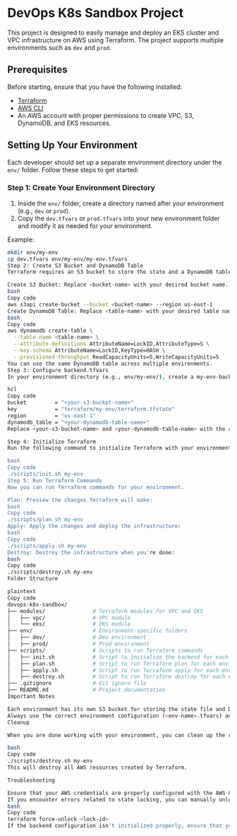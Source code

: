 # DevOps K8s Sandbox Project

This project is designed to easily manage and deploy an EKS cluster and VPC infrastructure on AWS using Terraform. The project supports multiple environments such as `dev` and `prod`.

## Prerequisites

Before starting, ensure that you have the following installed:

- [Terraform](https://www.terraform.io/downloads)
- [AWS CLI](https://aws.amazon.com/cli/)
- An AWS account with proper permissions to create VPC, S3, DynamoDB, and EKS resources.

## Setting Up Your Environment

Each developer should set up a separate environment directory under the `env/` folder. Follow these steps to get started:

### Step 1: Create Your Environment Directory

1. Inside the `env/` folder, create a directory named after your environment (e.g., `dev` or `prod`).
2. Copy the `dev.tfvars` or `prod.tfvars` into your new environment folder and modify it as needed for your environment.

Example:

```bash
mkdir env/my-env
cp dev.tfvars env/my-env/my-env.tfvars
Step 2: Create S3 Bucket and DynamoDB Table
Terraform requires an S3 bucket to store the state and a DynamoDB table to handle state locking.

Create S3 Bucket: Replace <bucket-name> with your desired bucket name.
bash
Copy code
aws s3api create-bucket --bucket <bucket-name> --region us-east-1
Create DynamoDB Table: Replace <table-name> with your desired table name.
bash
Copy code
aws dynamodb create-table \
  --table-name <table-name> \
  --attribute-definitions AttributeName=LockID,AttributeType=S \
  --key-schema AttributeName=LockID,KeyType=HASH \
  --provisioned-throughput ReadCapacityUnits=5,WriteCapacityUnits=5
You can use the same DynamoDB table across multiple environments.
Step 3: Configure backend.tfvars
In your environment directory (e.g., env/my-env/), create a my-env-backend.tfvars file with the following content:

hcl
Copy code
bucket         = "<your-s3-bucket-name>"
key            = "terraform/my-env/terraform.tfstate"
region         = "us-east-1"
dynamodb_table = "<your-dynamodb-table-name>"
Replace <your-s3-bucket-name> and <your-dynamodb-table-name> with the actual names you created in Step 2.

Step 4: Initialize Terraform
Run the following command to initialize Terraform with your environment's specific configuration:

bash
Copy code
./scripts/init.sh my-env
Step 5: Run Terraform Commands
Now you can run Terraform commands for your environment.

Plan: Preview the changes Terraform will make:
bash
Copy code
./scripts/plan.sh my-env
Apply: Apply the changes and deploy the infrastructure:
bash
Copy code
./scripts/apply.sh my-env
Destroy: Destroy the infrastructure when you're done:
bash
Copy code
./scripts/destroy.sh my-env
Folder Structure

plaintext
Copy code
devops-k8s-sandbox/
├── modules/               # Terraform modules for VPC and EKS
│   ├── vpc/               # VPC module
│   └── eks/               # EKS module
├── env/                   # Environment-specific folders
│   ├── dev/               # Dev environment
│   ├── prod/              # Prod environment
├── scripts/               # Scripts to run Terraform commands
│   ├── init.sh            # Script to initialize the backend for each environment
│   ├── plan.sh            # Script to run Terraform plan for each environment
│   ├── apply.sh           # Script to run Terraform apply for each environment
│   ├── destroy.sh         # Script to run Terraform destroy for each environment
├── .gitignore             # Git ignore file
├── README.md              # Project documentation
Important Notes

Each environment has its own S3 bucket for storing the state file and DynamoDB table for state locking.
Always use the correct environment configuration (<env-name>.tfvars) and backend configuration (<env-name>-backend.tfvars) when running Terraform commands.
Cleanup

When you are done working with your environment, you can clean up the resources by running the destroy.sh script:

bash
Copy code
./scripts/destroy.sh my-env
This will destroy all AWS resources created by Terraform.

Troubleshooting

Ensure that your AWS credentials are properly configured with the AWS CLI.
If you encounter errors related to state locking, you can manually unlock the state using:
bash
Copy code
terraform force-unlock <lock-id>
If the backend configuration isn't initialized properly, ensure that your backend.tfvars file is correctly configured.